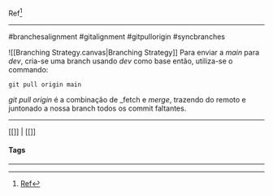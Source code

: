 
Ref[^1]
***
#branchesalignment #gitalignment #gitpullorigin #syncbranches

![[Branching Strategy.canvas|Branching Strategy]]
Para enviar a _main_ para _dev_, cria-se uma branch usando _dev_ como base
então, utiliza-se o commando:
```
git pull origin main
```

_git pull origin_ é a combinação de _fetch e _merge_, trazendo do remoto e juntonado a nossa branch todos os commit faltantes.

***
[[]] | [[]]
#### Tags
***
[^1]: [Ref](#)